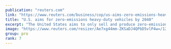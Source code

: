 ```yaml
---
publication: "reuters.com"
link: "https://www.reuters.com/business/cop/us-aims-zero-emissions-heavy-duty-vehicles-by-2040-2022-11-17/"
title: "U.S. aims for zero-emissions heavy-duty vehicles by 2040"
excerpt: "The United States aims to only sell and produce zero-emissions medium- and heavy-duty vehicles like school buses and tractor trailers by 2040, the U.S. energy secretary agreed at the COP27 climate sum"
image: "https://www.reuters.com/resizer/Ae7xg44mm-ZKSaDJ4QPbD5vlP4w=/1200x628/smart/filters:quality(80)/cloudfront-us-east-2.images.arcpublishing.com/reuters/QBIHSDCLSZMDDNGMC7JULIEHCI.jpg"
group: pro
rank: 7
---
```

